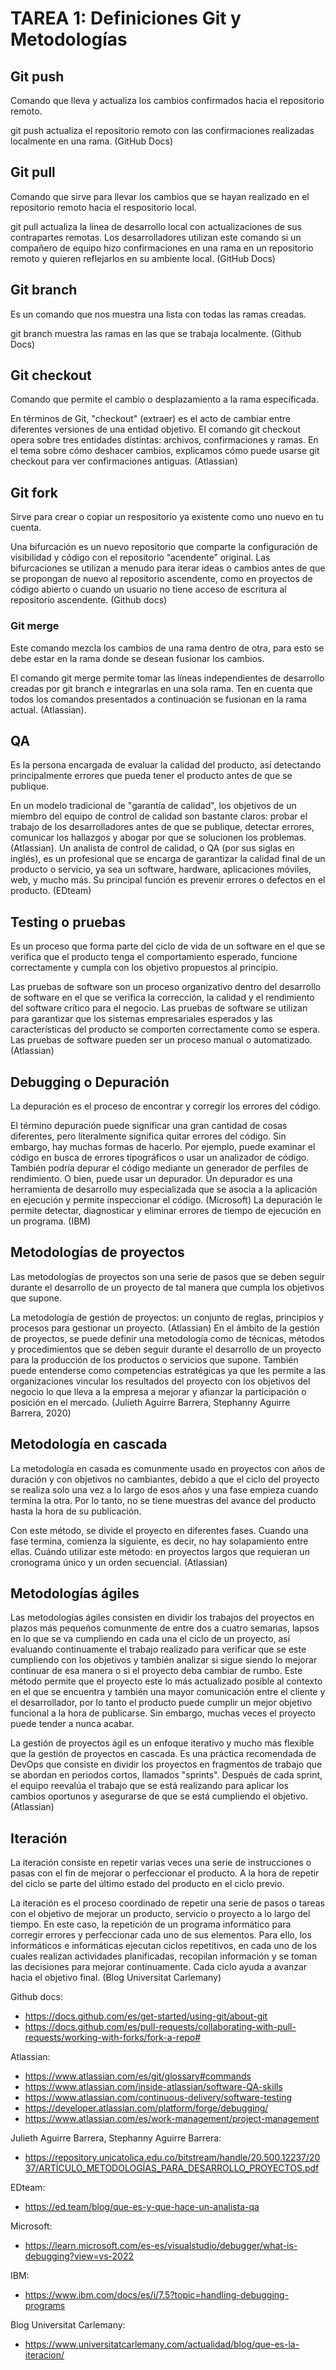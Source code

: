 # TAREA 1: Definiciones Git y Metodologías
## Git push
Comando que lleva y actualiza los cambios confirmados hacia el repositorio remoto.

git push actualiza el repositorio remoto con las confirmaciones realizadas localmente en una rama. (GitHub Docs)

## Git pull
Comando que sirve para llevar los cambios que se hayan realizado en el repositorio remoto hacia el respositorio local.

git pull actualiza la línea de desarrollo local con actualizaciones de sus contrapartes remotas. Los desarrolladores utilizan este comando si un compañero de equipo hizo confirmaciones en una rama en un repositorio remoto y quieren reflejarlos en su ambiente local. (GitHub Docs)

## Git branch
Es un comando que nos muestra una lista con todas las ramas creadas.

git branch muestra las ramas en las que se trabaja localmente. (Github Docs)

## Git checkout
Comando que permite el cambio o desplazamiento a la rama específicada.

En términos de Git, "checkout" (extraer) es el acto de cambiar entre diferentes versiones de una entidad objetivo. El comando git checkout opera sobre tres entidades distintas: archivos, confirmaciones y ramas. En el tema sobre cómo deshacer cambios, explicamos cómo puede usarse git checkout para ver confirmaciones antiguas. (Atlassian)

## Git fork
Sirve para crear o copiar un respositorio ya existente como uno nuevo en tu cuenta.

Una bifurcación es un nuevo repositorio que comparte la configuración de visibilidad y código con el repositorio “acendente” original. Las bifurcaciones se utilizan a menudo para iterar ideas o cambios antes de que se propongan de nuevo al repositorio ascendente, como en proyectos de código abierto o cuando un usuario no tiene acceso de escritura al repositorio ascendente. (Github docs)
### Git merge
Este comando mezcla los cambios de una rama dentro de otra, para esto se debe estar en la rama donde se desean fusionar los cambios.

El comando git merge permite tomar las líneas independientes de desarrollo creadas por git branch e integrarlas en una sola rama. Ten en cuenta que todos los comandos presentados a continuación se fusionan en la rama actual.  (Atlassian).

## QA
Es la persona encargada de evaluar la calidad del producto, así detectando principalmente errores que pueda tener el producto antes de que se publique.

En un modelo tradicional de "garantía de calidad", los objetivos de un miembro del equipo de control de calidad son bastante claros: probar el trabajo de los desarrolladores antes de que se publique, detectar errores, comunicar los hallazgos y abogar por que se solucionen los problemas. (Atlassian). Un analista de control de calidad, o QA (por sus siglas en inglés), es un profesional que se encarga de garantizar la calidad final de un producto o servicio, ya sea un software, hardware, aplicaciones móviles, web, y mucho más. Su principal función es prevenir errores o defectos en el producto. (EDteam)

## Testing o pruebas
Es un proceso que forma parte del ciclo de vida de un software en el que se verifica que el producto tenga el comportamiento esperado, funcione correctamente y cumpla con los objetivo propuestos al principio.

Las pruebas de software son un proceso organizativo dentro del desarrollo de software en el que se verifica la corrección, la calidad y el rendimiento del software crítico para el negocio. Las pruebas de software se utilizan para garantizar que los sistemas empresariales esperados y las características del producto se comporten correctamente como se espera. Las pruebas de software pueden ser un proceso manual o automatizado. (Atlassian)

## Debugging o Depuración
La depuración es el proceso de encontrar y corregir los errores del código.

El término depuración puede significar una gran cantidad de cosas diferentes, pero literalmente significa quitar errores del código. Sin embargo, hay muchas formas de hacerlo. Por ejemplo, puede examinar el código en busca de errores tipográficos o usar un analizador de código. También podría depurar el código mediante un generador de perfiles de rendimiento. O bien, puede usar un depurador. Un depurador es una herramienta de desarrollo muy especializada que se asocia a la aplicación en ejecución y permite inspeccionar el código. (Microsoft) La depuración le permite detectar, diagnosticar y eliminar errores de tiempo de ejecución en un programa. (IBM)


## Metodologías de proyectos
Las metodologías de proyectos son una serie de pasos que se deben seguir durante el desarrollo de un proyecto de tal manera que cumpla los objetivos que supone.

La metodología de gestión de proyectos: un conjunto de reglas, principios y procesos para gestionar un proyecto. (Atlassian) En el ámbito de la gestión de proyectos, se puede definir una metodología como de técnicas, métodos y procedimientos que se deben seguir durante el desarrollo de un proyecto para la producción de los productos o servicios que supone. También puede entenderse como competencias estratégicas ya que les permite a las organizaciones vincular los resultados del proyecto con los objetivos del negocio lo que lleva a la empresa a mejorar y afianzar la participación o posición en el mercado. (Julieth Aguirre Barrera, Stephanny Aguirre Barrera, 2020)

## Metodología en cascada
La metodología en casada es comunmente usado en proyectos con años de duración y con objetivos no cambiantes, debido a que el ciclo del proyecto se realiza solo una vez a lo largo de esos años y una fase empieza cuando termina la otra. Por lo tanto, no se tiene muestras del avance del producto hasta la hora de su publicación.

Con este método, se divide el proyecto en diferentes fases. Cuando una fase termina, comienza la siguiente, es decir, no hay solapamiento entre ellas. Cuándo utilizar este método: en proyectos largos que requieran un cronograma único y un orden secuencial. (Atlassian)

## Metodologías ágiles
Las metodologías ágiles consisten en dividir los trabajos del proyectos en plazos más pequeños comunmente de entre dos a cuatro semanas, lapsos en lo que se va cumpliendo en cada una el ciclo de un proyecto, así evaluando continuamente el trabajo realizado para verificar que se este cumpliendo con los objetivos y también analizar si sigue siendo lo mejorar continuar de esa manera o si el proyecto deba cambiar de rumbo. Este método permite que el proyecto este lo más actualizado posible al contexto en el que se encuentra y también una mayor comunicación entre el cliente y el desarrollador, por lo tanto el producto puede cumplir un mejor objetivo funcional a la hora de publicarse. Sin embargo, muchas veces el proyecto puede tender a nunca acabar.

La gestión de proyectos ágil es un enfoque iterativo y mucho más flexible que la gestión de proyectos en cascada. Es una práctica recomendada de DevOps que consiste en dividir los proyectos en fragmentos de trabajo que se abordan en periodos cortos, llamados "sprints". Después de cada sprint, el equipo reevalúa el trabajo que se está realizando para aplicar los cambios oportunos y asegurarse de que se está cumpliendo el objetivo. (Atlassian)

## Iteración
La iteración consiste en repetir varias veces una serie de instrucciones o pasas con el fin de mejorar o perfeccionar el producto. A la hora de repetir del ciclo se parte del último estado del producto en el ciclo previo.

La iteración es el proceso coordinado de repetir una serie de pasos o tareas con el objetivo de mejorar un producto, servicio o proyecto a lo largo del tiempo. En este caso, la repetición de un programa informático para corregir errores y perfeccionar cada uno de sus elementos. Para ello, los informáticos e informáticas ejecutan ciclos repetitivos, en cada uno de los cuales realizan actividades planificadas, recopilan información y se toman las decisiones para mejorar continuamente. Cada ciclo ayuda a avanzar hacia el objetivo final. (Blog Universitat Carlemany)

Github docs:
- https://docs.github.com/es/get-started/using-git/about-git
- https://docs.github.com/es/pull-requests/collaborating-with-pull-requests/working-with-forks/fork-a-repo#

Atlassian: 
- https://www.atlassian.com/es/git/glossary#commands
- https://www.atlassian.com/inside-atlassian/software-QA-skills
- https://www.atlassian.com/continuous-delivery/software-testing
- https://developer.atlassian.com/platform/forge/debugging/
- https://www.atlassian.com/es/work-management/project-management

Julieth Aguirre Barrera, Stephanny Aguirre Barrera:
- https://repository.unicatolica.edu.co/bitstream/handle/20.500.12237/2037/ARTÍCULO_METODOLOGÍAS_PARA_DESARROLLO_PROYECTOS.pdf

EDteam:
- https://ed.team/blog/que-es-y-que-hace-un-analista-qa

Microsoft:
- https://learn.microsoft.com/es-es/visualstudio/debugger/what-is-debugging?view=vs-2022

IBM:
- https://www.ibm.com/docs/es/i/7.5?topic=handling-debugging-programs

Blog Universitat Carlemany:
- https://www.universitatcarlemany.com/actualidad/blog/que-es-la-iteracion/
